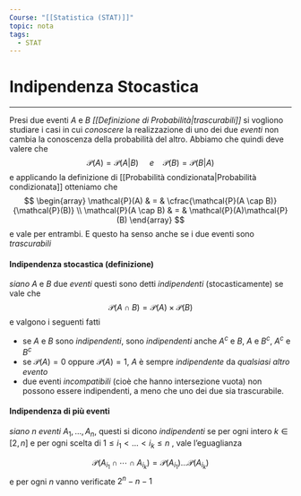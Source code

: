 ```yaml
---
Course: "[[Statistica (STAT)]]"
topic: nota
tags:
  - STAT
---
```

# Indipendenza Stocastica
---
Presi due eventi $A$ e $B$ _[[Definizione di Probabilità|trascurabili]]_ si vogliono studiare i casi in cui _conoscere_ la realizzazione di uno dei due _eventi_ non cambia la conoscenza della probabilità del altro.
Abbiamo che quindi deve valere che$$\mathcal{P}(A)=\mathcal{P}(A|B)\ \ \ \ \   e  \ \ \ \ \mathcal{P}(B)=\mathcal{P}(B|A)$$ e applicando la definizione di [[Probabilità condizionata|Probabilità condizionata]] otteniamo che $$
\begin{array}
\mathcal{P}(A) & = & \cfrac{\mathcal{P}(A \cap B)}{\mathcal{P}(B)} \\
\mathcal{P}(A \cap B) & = & \mathcal{P}(A)\mathcal{P}(B)
\end{array}
$$ e vale per entrambi. E questo ha senso anche se i due eventi sono _trascurabili_  

#### Indipendenza stocastica (definizione)
_siano_ $A$ e $B$ due _eventi_  questi sono detti _indipendenti_ (stocasticamente) se vale che $$
\mathcal{P}(A\cap B) =\mathcal{P}(A) \times\mathcal{P}(B)
$$e valgono i seguenti fatti
- se $A$ e $B$ sono _indipendenti_, sono _indipendenti_ anche $A^c$ e $B$, $A$  e $B^c$, $A^c$ e $B^c$
- se $\mathcal{P}(A) =0$ oppure $\mathcal{P}(A) = 1$, $A$ è sempre _indipendente_ da _qualsiasi altro evento_
- due eventi _incompatibili_ (cioè che hanno intersezione vuota) non possono essere indipendenti, a meno che uno dei due sia trascurabile.

#### Indipendenza di più eventi
_siano_ $n$  _eventi_ $A_1,\dots,A_n$, questi si dicono _indipendenti_ se per ogni intero $k \in [2, n]$ e per ogni scelta di $1 \leq i_1 < \dots < i_k \leq n$  , vale l’eguaglianza

$$
\mathcal{P}(A_{i_1} \cap \cdots \cap A_{i_k}) = \mathcal{P}(A_{i_1}) \dots \mathcal{P}(A_{i_k})
$$
e per ogni $n$ vanno verificate $2^{n}-n-1$ 